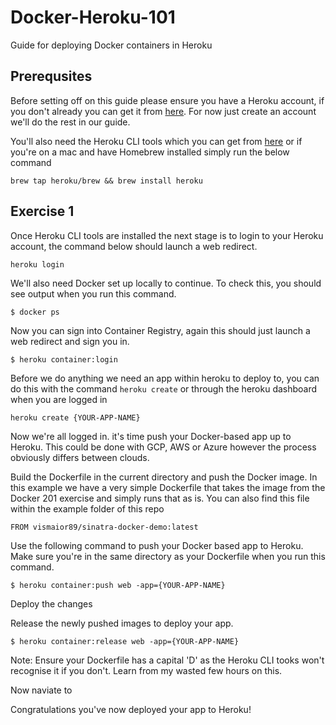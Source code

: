 # Docker-Heroku-101
Guide for deploying Docker containers in Heroku

## Prerequsites

Before setting off on this guide please ensure you have a Heroku account, if you don't already you can get it from [here](https://id.heroku.com/login). For now just create an account we'll do the rest in our guide.

You'll also need the Heroku CLI tools which you can get from [here](https://devcenter.heroku.com/articles/heroku-cli) or if you're on a mac and have Homebrew installed simply run the below command

```
brew tap heroku/brew && brew install heroku
```

## Exercise 1

Once Heroku CLI tools are installed the next stage is to login to your Heroku account, the command below should launch a web redirect.

```
heroku login
```

We'll also need Docker set up locally to continue. To check this, you should see output when you run this command.

```
$ docker ps
```

Now you can sign into Container Registry, again this should just launch a web redirect and sign you in.

```
$ heroku container:login
```

Before we do anything we need an app within heroku to deploy to, you can do this with the command ```heroku create``` or through the heroku dashboard when you are logged in

``` 
heroku create {YOUR-APP-NAME}
```

Now we're all logged in. it's time push your Docker-based app up to Heroku. This could be done with GCP, AWS or Azure however the process obviously differs between clouds.

Build the Dockerfile in the current directory and push the Docker image. In this example we have a very simple Dockerfile that takes the image from the Docker 201 exercise and simply runs that as is. You can also find this file within the example folder of this repo

```
FROM vismaior89/sinatra-docker-demo:latest
```

Use the following command to push your Docker based app to Heroku. Make sure you're in the same directory as your Dockerfile when you run this command.

```
$ heroku container:push web -app={YOUR-APP-NAME}
````

Deploy the changes

Release the newly pushed images to deploy your app.

```
$ heroku container:release web -app={YOUR-APP-NAME}
```

Note: Ensure your Dockerfile has a capital 'D' as the Heroku CLI tooks won't recognise it if you don't. Learn from my wasted few hours on this.

Now naviate to 

Congratulations you've now deployed your app to Heroku!

